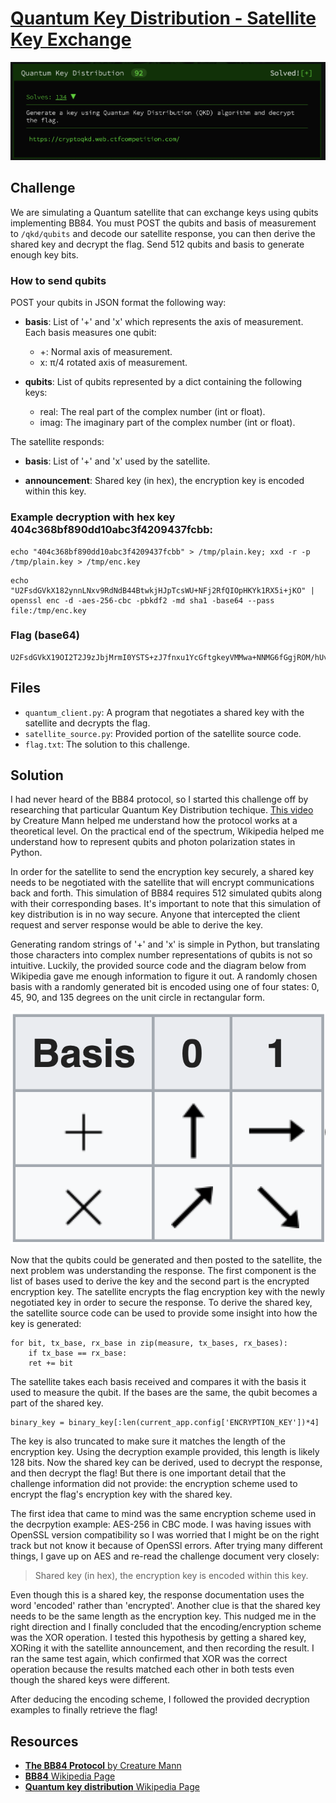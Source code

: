 # [Quantum Key Distribution - Satellite Key Exchange](https://cryptoqkd.web.ctfcompetition.com/) 

![Quantum Key Distribution](images/qkd.png "Img")

## Challenge

We are simulating a Quantum satellite that can exchange keys using qubits implementing BB84. You must POST the qubits and basis of measurement to `/qkd/qubits` and decode our satellite response, you can then derive the shared key and decrypt the flag. Send 512 qubits and basis to generate enough key bits.

### How to send qubits

POST your qubits in JSON format the following way:

* **basis**: List of '+' and 'x' which represents the axis of measurement. Each basis measures one qubit:
    - +: Normal axis of measurement.
    - x: π/4 rotated axis of measurement.

* **qubits**: List of qubits represented by a dict containing the following keys:
    - real: The real part of the complex number (int or float).
    - imag: The imaginary part of the complex number (int or float).

The satellite responds:

* **basis**: List of '+' and 'x' used by the satellite.

* **announcement**: Shared key (in hex), the encryption key is encoded within this key.

### Example decryption with hex key 404c368bf890dd10abc3f4209437fcbb:

```
echo "404c368bf890dd10abc3f4209437fcbb" > /tmp/plain.key; xxd -r -p /tmp/plain.key > /tmp/enc.key
```

```
echo "U2FsdGVkX182ynnLNxv9RdNdB44BtwkjHJpTcsWU+NFj2RfQIOpHKYk1RX5i+jKO" | openssl enc -d -aes-256-cbc -pbkdf2 -md sha1 -base64 --pass file:/tmp/enc.key
```

### Flag (base64)

```
U2FsdGVkX19OI2T2J9zJbjMrmI0YSTS+zJ7fnxu1YcGftgkeyVMMwa+NNMG6fGgjROM/hUvvUxUGhctU8fqH4titwti7HbwNMxFxfIR+lR4=
```

## Files

* `quantum_client.py`: A program that negotiates a shared key with the satellite and decrypts the flag.
* `satellite_source.py`: Provided portion of the satellite source code.
* `flag.txt`: The solution to this challenge.
 
## Solution

I had never heard of the BB84 protocol, so I started this challenge off by researching that particular Quantum Key Distribution techique. [This video](https://www.youtube.com/watch?v=UVzRbU6y7Ks) by Creature Mann helped me understand how the protocol works at a theoretical level. On the practical end of the spectrum, Wikipedia helped me understand how to represent qubits and photon polarization states in Python.

In order for the satellite to send the encryption key securely, a shared key needs to be negotiated with the satellite that will encrypt communications back and forth. This simulation of BB84 requires 512 simulated qubits along with their corresponding bases. It's important to note that this simulation of key distribution is in no way secure. Anyone that intercepted the client request and server response would be able to derive the key. 

Generating random strings of '+' and 'x' is simple in Python, but translating those characters into complex number representations of qubits is not so intuitive. Luckily, the provided source code and the diagram below from Wikipedia gave me enough information to figure it out. A randomly chosen basis with a randomly generated bit is encoded using one of four states: 0, 45, 90, and 135 degrees on the unit circle in rectangular form. 

![Qubit Table](images/qubit_table.png "Img")

Now that the qubits could be generated and then posted to the satellite, the next problem was understanding the response. The first component is the list of bases used to derive the key and the second part is the encrypted encryption key. The satellite encrypts the flag encryption key with the newly negotiated key in order to secure the response. To derive the shared key, the satellite source code can be used to provide some insight into how the key is generated:

```
for bit, tx_base, rx_base in zip(measure, tx_bases, rx_bases):
    if tx_base == rx_base:
    ret += bit
```

The satellite takes each basis received and compares it with the basis it used to measure the qubit. If the bases are the same, the qubit becomes a part of the shared key.

```
binary_key = binary_key[:len(current_app.config['ENCRYPTION_KEY'])*4]
```

The key is also truncated to make sure it matches the length of the encryption key. Using the decryption example provided, this length is likely 128 bits. Now the shared key can be derived, used to decrypt the response, and then decrypt the flag! But there is one important detail that the challenge information did not provide: the encryption scheme used to encrypt the flag's encryption key with the shared key.

The first idea that came to mind was the same encryption scheme used in the decrpytion example: AES-256 in CBC mode. I was having issues with OpenSSL version compatibility so I was worried that I might be on the right track but not know it because of OpenSSl errors. After trying many different things, I gave up on AES and re-read the challenge document very closely:

> Shared key (in hex), the encryption key is encoded within this key.

Even though this is a shared key, the response documentation uses the word 'encoded' rather than 'encrypted'. Another clue is that the shared key needs to be the same length as the encryption key. This nudged me in the right direction and I finally concluded that the encoding/encryption scheme was the XOR operation. I tested this hypothesis by getting a shared key, XORing it with the satellite announcement, and then recording the result. I ran the same test again, which confirmed that XOR was the correct operation because the results matched each other in both tests even though the shared keys were different.

After deducing the encoding scheme, I followed the provided decryption examples to finally retrieve the flag!

## Resources

* [**The BB84 Protocol** by Creature Mann](https://www.youtube.com/watch?v=UVzRbU6y7Ks)
* [**BB84** Wikipedia Page](https://en.wikipedia.org/wiki/BB84)
* [**Quantum key distribution** Wikipedia Page](https://en.wikipedia.org/wiki/Quantum_key_distribution)
